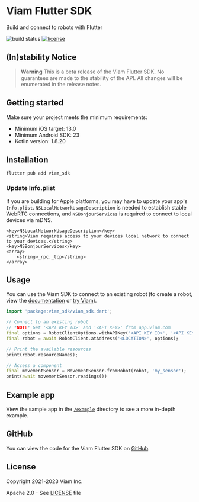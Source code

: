 # Viam Flutter SDK

Build and connect to robots with Flutter

![build status](https://img.shields.io/github/actions/workflow/status/viamrobotics/viam-flutter-sdk/test.yaml?branch=main)
[![license](https://img.shields.io/badge/license-Apache_2.0-blue)](https://github.com/viamrobotics/viam-flutter-sdk/blob/main/LICENSE)

## (In)stability Notice

> **Warning**
> This is a beta release of the Viam Flutter SDK. No guarantees are made to the stability of the API. All changes will be enumerated in the release notes.

## Getting started

Make sure your project meets the minimum requirements:

- Minimum iOS target: 13.0
- Minimum Android SDK: 23
- Kotlin version: 1.8.20

## Installation

`flutter pub add viam_sdk`

### Update Info.plist

If you are building for Apple platforms, you may have to update your app's `Info.plist`. `NSLocalNetworkUsageDescription` is needed to establish stable WebRTC connections, and `NSBonjourServices` is required to connect to local devices via mDNS.

```plist
<key>NSLocalNetworkUsageDescription</key>
<string>Viam requires access to your devices local network to connect to your devices.</string>
<key>NSBonjourServices</key>
<array>
    <string>_rpc._tcp</string>
</array>
```

## Usage

You can use the Viam SDK to connect to an existing robot (to create a robot, view the [documentation](https://docs.viam.com/) or [try Viam](https://docs.viam.com/try-viam/)).

```dart
import 'package:viam_sdk/viam_sdk.dart';

// Connect to an existing robot
// *NOTE* Get '<API KEY ID>' and '<API KEY>' from app.viam.com
final options = RobotClientOptions.withAPIKey('<API KEY ID>', '<API KEY>');
final robot = await RobotClient.atAddress('<LOCATION>', options);

// Print the available resources
print(robot.resourceNames);

// Access a component
final movementSensor = MovementSensor.fromRobot(robot, 'my_sensor');
print(await movementSensor.readings())
```

## Example app

View the sample app in the [`/example`](https://github.com/viamrobotics/viam-flutter-sdk/blob/main/example/) directory to see a more in-depth example.

## GitHub

You can view the code for the Viam Flutter SDK on [GitHub](https://github.com/viamrobotics/viam-flutter-sdk).

## License

Copyright 2021-2023 Viam Inc.

Apache 2.0 - See [LICENSE](https://github.com/viamrobotics/viam-python-sdk/blob/main/LICENSE) file
